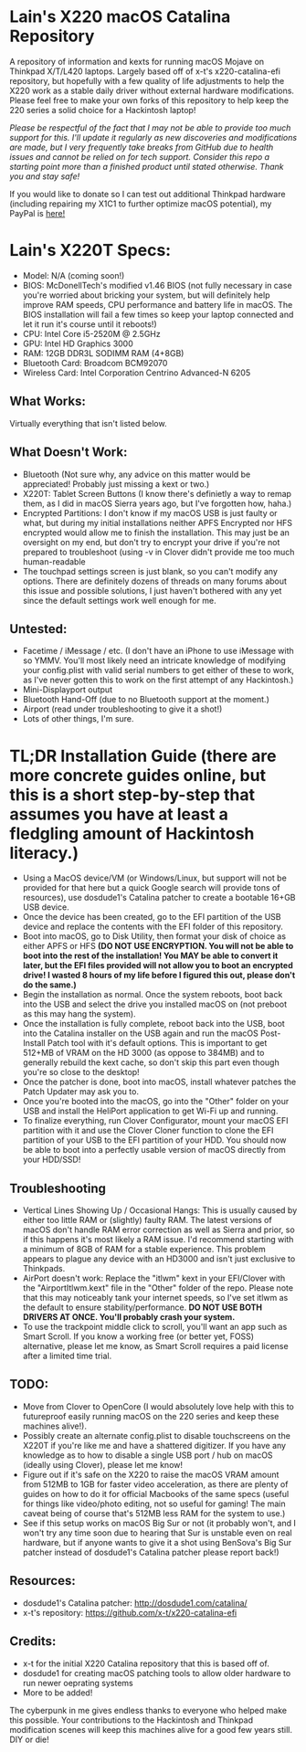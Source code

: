 # Lain's X220 macOS Catalina Repository
A repository of information and kexts for running macOS Mojave on Thinkpad X/T/L420 laptops. Largely based off of x-t's x220-catalina-efi repository, but hopefully with a few quality of life adjustments to help the X220 work as a stable daily driver without external hardware modifications. Please feel free to make your own forks of this repository to help keep the 220 series a solid choice for a Hackintosh laptop!

*Please be respectful of the fact that I may not be able to provide too much support for this. I'll update it regularly as new discoveries and modifications are made, but I very frequently take breaks from GitHub due to health issues and cannot be relied on for tech support. Consider this repo a starting point more than a finished product until stated otherwise. Thank you and stay safe!*

If you would like to donate so I can test out additional Thinkpad hardware (including repairing my X1C1 to further optimize macOS potential), my PayPal is [here!](https://www.paypal.com/donate/?cmd=_s-xclick&hosted_button_id=8GF4A3XS7ZHFY) 

# Lain's X220T Specs:
- Model: N/A (coming soon!)
- BIOS: McDonellTech's modified v1.46 BIOS (not fully necessary in case you're worried about bricking your system, but will definitely help improve RAM speeds, CPU performance and battery life in macOS. The BIOS installation will fail a few times so keep your laptop connected and let it run it's course until it reboots!)
- CPU: Intel Core i5-2520M @ 2.5GHz
- GPU: Intel HD Graphics 3000 
- RAM: 12GB DDR3L SODIMM RAM (4+8GB)
- Bluetooth Card: Broadcom BCM92070
- Wireless Card: Intel Corporation Centrino Advanced-N 6205 

## What Works:
Virtually everything that isn't listed below.

## What Doesn't Work:
- Bluetooth (Not sure why, any advice on this matter would be appreciated! Probably just missing a kext or two.)
- X220T: Tablet Screen Buttons (I know there's definietly a way to remap them, as I did in macOS Sierra years ago, but I've forgotten how, haha.)
- Encrypted Partitions: I don't know if my macOS USB is just faulty or what, but during my initial installations neither APFS Encrypted nor HFS encrypted would allow me to finish the installation. This may just be an oversight on my end, but don't try to encrypt your drive if you're not prepared to troubleshoot (using -v in Clover didn't provide me too much human-readable 
- The touchpad settings screen is just blank, so you can't modify any options. There are definitely dozens of threads on many forums about this issue and possible solutions, I just haven't bothered with any yet since the default settings work well enough for me.

## Untested:
- Facetime / iMessage / etc. (I don't have an iPhone to use iMessage with so YMMV. You'll most likely need an intricate knowledge of modifying your config.plist with valid serial numbers to get either of these to work, as I've never gotten this to work on the first attempt of any Hackintosh.)
- Mini-Displayport output
- Bluetooth Hand-Off (due to no Bluetooth support at the moment.)
- Airport (read under troubleshooting to give it a shot!)
- Lots of other things, I'm sure. 

# TL;DR Installation Guide (there are more concrete guides online, but this is a short step-by-step that assumes you have at least a fledgling amount of Hackintosh literacy.)
- Using a MacOS device/VM (or Windows/Linux, but support will not be provided for that here but a quick Google search will provide tons of resources), use dosdude1's Catalina patcher to create a bootable 16+GB USB device. 
- Once the device has been created, go to the EFI partition of the USB device and replace the contents with the EFI folder of this repository.
- Boot into macOS, go to Disk Utility, then format your disk of choice as either APFS or HFS **(DO NOT USE ENCRYPTION. You will not be able to boot into the rest of the installation! You MAY be able to convert it later, but the EFI files provided will not allow you to boot an encrypted drive! I wasted 8 hours of my life before I figured this out, please don't do the same.)**
- Begin the installation as normal. Once the system reboots, boot back into the USB and select the drive you installed macOS on (not preboot as this may hang the system).
- Once the installation is fully complete, reboot back into the USB, boot into the Catalina installer on the USB again and run the macOS Post-Install Patch tool with it's default options. This is important to get 512+MB of VRAM on the HD 3000 (as oppose to 384MB) and to generally rebuild the kext cache, so don't skip this part even though you're so close to the desktop!
- Once the patcher is done, boot into macOS, install whatever patches the Patch Updater may ask you to.
- Once you're booted into the macOS, go into the "Other" folder on your USB and install the HeliPort application to get Wi-Fi up and running.
- To finalize everything, run Clover Configurator, mount your macOS EFI partition with it and use the Clover Cloner function to clone the EFI partition of your USB to the EFI partition of your HDD. You should now be able to boot into a perfectly usable version of macOS directly from your HDD/SSD!

## Troubleshooting
- Vertical Lines Showing Up / Occasional Hangs: This is usually caused by either too little RAM or (slightly) faulty RAM. The latest versions of macOS don't handle RAM error correction as well as Sierra and prior, so if this happens it's most likely a RAM issue. I'd recommend starting with a minimum of 8GB of RAM for a stable experience. This problem appears to plague any device with an HD3000 and isn't just exclusive to Thinkpads.
- AirPort doesn't work: Replace the "itlwm" kext in your EFI/Clover with the "AirportItlwm.kext" file in the "Other" folder of the repo. Please note that this may noticeably tank your internet speeds, so I've set itlwm as the default to ensure stability/performance. **DO NOT USE BOTH DRIVERS AT ONCE. You'll probably crash your system.**
- To use the trackpoint middle click to scroll, you'll want an app such as Smart Scroll. If you know a working free (or better yet, FOSS) alternative, please let me know, as Smart Scroll requires a paid license after a limited time trial.

## TODO:
- Move from Clover to OpenCore (I would absolutely love help with this to futureproof easily running macOS on the 220 series and keep these machines alive!).
- Possibly create an alternate config.plist to disable touchscreens on the X220T if you're like me and have a shattered digitizer. If you have any knowledge as to how to disable a single USB port / hub on macOS (ideally using Clover), please let me know!
- Figure out if it's safe on the X220 to raise the macOS VRAM amount from 512MB to 1GB for faster video acceleration, as there are plenty of guides on how to do it for official Macbooks of the same specs (useful for things like video/photo editing, not so useful for gaming! The main caveat being of course that's 512MB less RAM for the system to use.)
- See if this setup works on macOS Big Sur or not (it probably won't, and I won't try any time soon due to hearing that Sur is unstable even on real hardware, but if anyone wants to give it a shot using BenSova's Big Sur patcher instead of dosdude1's Catalina patcher please report back!)

## Resources:
- dosdude1's Catalina patcher: http://dosdude1.com/catalina/
- x-t's repository: https://github.com/x-t/x220-catalina-efi


## Credits:
- x-t for the initial X220 Catalina repository that this is based off of.
- dosdude1 for creating macOS patching tools to allow older hardware to run newer oeprating systems 
- More to be added!

The cyberpunk in me gives endless thanks to everyone who helped make this possible. Your contributions to the Hackintosh and Thinkpad modification scenes will keep this machines alive for a good few years still. DIY or die!
